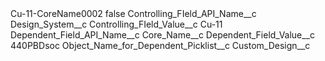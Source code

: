 <?xml version="1.0" encoding="UTF-8"?>
<CustomMetadata xmlns="http://soap.sforce.com/2006/04/metadata" xmlns:xsi="http://www.w3.org/2001/XMLSchema-instance" xmlns:xsd="http://www.w3.org/2001/XMLSchema">
    <label>Cu-11-CoreName0002</label>
    <protected>false</protected>
    <values>
        <field>Controlling_FIeld_API_Name__c</field>
        <value xsi:type="xsd:string">Design_System__c</value>
    </values>
    <values>
        <field>Controlling_FIeld_Value__c</field>
        <value xsi:type="xsd:string">Cu-11</value>
    </values>
    <values>
        <field>Dependent_Field_API_Name__c</field>
        <value xsi:type="xsd:string">Core_Name__c</value>
    </values>
    <values>
        <field>Dependent_Field_Value__c</field>
        <value xsi:type="xsd:string">440PBDsoc</value>
    </values>
    <values>
        <field>Object_Name_for_Dependent_Picklist__c</field>
        <value xsi:type="xsd:string">Custom_Design__c</value>
    </values>
</CustomMetadata>
